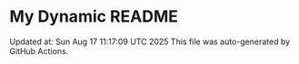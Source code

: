 # My Dynamic README
Updated at: Sun Aug 17 11:17:09 UTC 2025
This file was auto-generated by GitHub Actions.
